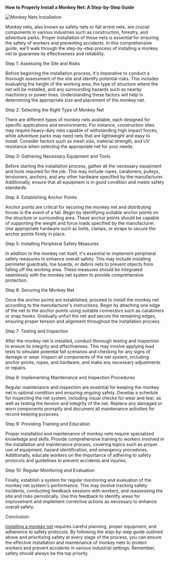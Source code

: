**How to Properly Install a Monkey Net: A Step-by-Step Guide**

![Monkey Nets Installation](how-to-properly-install-monkey-net-step-by-step-guide.jpg)

Monkey nets, also known as safety nets or fall arrest nets, are crucial components in various industries such as construction, forestry, and adventure parks. Proper installation of these nets is essential for ensuring the safety of workers and preventing accidents. In this comprehensive guide, we'll walk through the step-by-step process of installing a monkey net to guarantee its effectiveness and reliability.

Step 1: Assessing the Site and Risks

Before beginning the installation process, it's imperative to conduct a thorough assessment of the site and identify potential risks. This includes evaluating the height of the working area, the type of structure where the net will be installed, and any surrounding hazards such as nearby machinery or power lines. Understanding these factors will help in determining the appropriate size and placement of the monkey net.

Step 2: Selecting the Right Type of Monkey Net

There are different types of monkey nets available, each designed for specific applications and environments. For instance, construction sites may require heavy-duty nets capable of withstanding high impact forces, while adventure parks may need nets that are lightweight and easy to install. Consider factors such as mesh size, material strength, and UV resistance when selecting the appropriate net for your needs.

Step 3: Gathering Necessary Equipment and Tools

Before starting the installation process, gather all the necessary equipment and tools required for the job. This may include ropes, carabiners, pulleys, tensioners, anchors, and any other hardware specified by the manufacturer. Additionally, ensure that all equipment is in good condition and meets safety standards.

Step 4: Establishing Anchor Points

Anchor points are critical for securing the monkey net and distributing forces in the event of a fall. Begin by identifying suitable anchor points on the structure or surrounding area. These anchor points should be capable of supporting the weight and force loads specified by the manufacturer. Use appropriate hardware such as bolts, clamps, or straps to secure the anchor points firmly in place.

Step 5: Installing Peripheral Safety Measures

In addition to the monkey net itself, it's essential to implement peripheral safety measures to enhance overall safety. This may include installing perimeter guardrails, toe boards, or debris nets to prevent objects from falling off the working area. These measures should be integrated seamlessly with the monkey net system to provide comprehensive protection.

Step 6: Securing the Monkey Net

Once the anchor points are established, proceed to install the monkey net according to the manufacturer's instructions. Begin by attaching one edge of the net to the anchor points using suitable connectors such as carabiners or snap hooks. Gradually unfurl the net and secure the remaining edges, ensuring proper tension and alignment throughout the installation process.

Step 7: Testing and Inspection

After the monkey net is installed, conduct thorough testing and inspection to ensure its integrity and effectiveness. This may involve applying load tests to simulate potential fall scenarios and checking for any signs of damage or wear. Inspect all components of the net system, including anchor points, ropes, and hardware, and make any necessary adjustments or repairs.

Step 8: Implementing Maintenance and Inspection Procedures

Regular maintenance and inspection are essential for keeping the monkey net in optimal condition and ensuring ongoing safety. Develop a schedule for inspecting the net system, including visual checks for wear and tear, as well as testing the tension and integrity of the net. Replace any damaged or worn components promptly and document all maintenance activities for record-keeping purposes.

Step 9: Providing Training and Education

Proper installation and maintenance of monkey nets require specialized knowledge and skills. Provide comprehensive training to workers involved in the installation and maintenance process, covering topics such as proper use of equipment, hazard identification, and emergency procedures. Additionally, educate workers on the importance of adhering to safety protocols and guidelines to prevent accidents and injuries.

Step 10: Regular Monitoring and Evaluation

Finally, establish a system for regular monitoring and evaluation of the monkey net system's performance. This may involve tracking safety incidents, conducting feedback sessions with workers, and reassessing the site and risks periodically. Use this feedback to identify areas for improvement and implement corrective actions as necessary to enhance overall safety.

Conclusion:

[Installing a monkey net](https://pigeonnetshyderabad.com/anti-monkey-net-for-balcony-in-hyderabad.php) requires careful planning, proper equipment, and adherence to safety protocols. By following the step-by-step guide outlined above and prioritizing safety at every stage of the process, you can ensure the effective installation and maintenance of monkey nets to protect workers and prevent accidents in various industrial settings. Remember, safety should always be the top priority.




